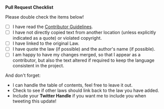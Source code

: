 **Pull Request Checklist**

Please double check the items below!

- [ ] I have read the [Contributor Guidelines](./.github/contributing.md).
- [ ] I have not directly copied text from another location (unless explicitly indicated as a quote) or violated copyright.
- [ ] I have linked to the original Law.
- [ ] I have quote the law (if possible) and the author's name (if possible).
- [ ] I am happy to have my changes merged, so that I appear as a contributor, but also the text altered if required to keep the language consistent in the project.

And don't forget:

- I can handle the table of contents, feel free to leave it out.
- Check to see if other laws should link back to the law you have added.
- Include your **Twitter Handle** if you want me to include you when tweeting this update!

